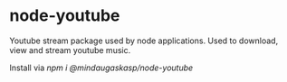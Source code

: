 # node-youtube
Youtube stream package used by node applications. Used to download, view and stream youtube music.

Install via *npm i @mindaugaskasp/node-youtube*
